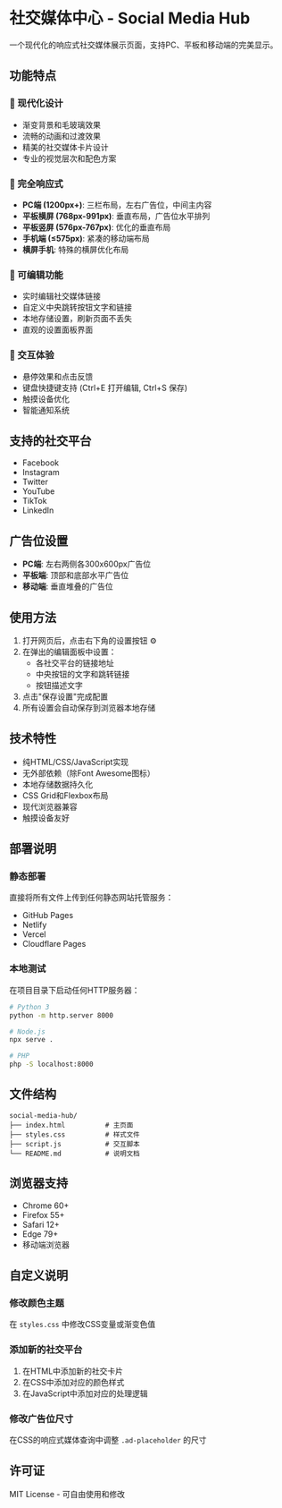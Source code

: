 # 社交媒体中心 - Social Media Hub

一个现代化的响应式社交媒体展示页面，支持PC、平板和移动端的完美显示。

## 功能特点

### 🎨 现代化设计
- 渐变背景和毛玻璃效果
- 流畅的动画和过渡效果
- 精美的社交媒体卡片设计
- 专业的视觉层次和配色方案

### 📱 完全响应式
- **PC端 (1200px+)**: 三栏布局，左右广告位，中间主内容
- **平板横屏 (768px-991px)**: 垂直布局，广告位水平排列
- **平板竖屏 (576px-767px)**: 优化的垂直布局
- **手机端 (≤575px)**: 紧凑的移动端布局
- **横屏手机**: 特殊的横屏优化布局

### 🔧 可编辑功能
- 实时编辑社交媒体链接
- 自定义中央跳转按钮文字和链接
- 本地存储设置，刷新页面不丢失
- 直观的设置面板界面

### 🚀 交互体验
- 悬停效果和点击反馈
- 键盘快捷键支持 (Ctrl+E 打开编辑, Ctrl+S 保存)
- 触摸设备优化
- 智能通知系统

## 支持的社交平台

- Facebook
- Instagram  
- Twitter
- YouTube
- TikTok
- LinkedIn

## 广告位设置

- **PC端**: 左右两侧各300x600px广告位
- **平板端**: 顶部和底部水平广告位
- **移动端**: 垂直堆叠的广告位

## 使用方法

1. 打开网页后，点击右下角的设置按钮 ⚙️
2. 在弹出的编辑面板中设置：
   - 各社交平台的链接地址
   - 中央按钮的文字和跳转链接
   - 按钮描述文字
3. 点击"保存设置"完成配置
4. 所有设置会自动保存到浏览器本地存储

## 技术特性

- 纯HTML/CSS/JavaScript实现
- 无外部依赖（除Font Awesome图标）
- 本地存储数据持久化
- CSS Grid和Flexbox布局
- 现代浏览器兼容
- 触摸设备友好

## 部署说明

### 静态部署
直接将所有文件上传到任何静态网站托管服务：
- GitHub Pages
- Netlify
- Vercel
- Cloudflare Pages

### 本地测试
在项目目录下启动任何HTTP服务器：
```bash
# Python 3
python -m http.server 8000

# Node.js
npx serve .

# PHP
php -S localhost:8000
```

## 文件结构

```
social-media-hub/
├── index.html          # 主页面
├── styles.css          # 样式文件
├── script.js           # 交互脚本
└── README.md           # 说明文档
```

## 浏览器支持

- Chrome 60+
- Firefox 55+
- Safari 12+
- Edge 79+
- 移动端浏览器

## 自定义说明

### 修改颜色主题
在 `styles.css` 中修改CSS变量或渐变色值

### 添加新的社交平台
1. 在HTML中添加新的社交卡片
2. 在CSS中添加对应的颜色样式
3. 在JavaScript中添加对应的处理逻辑

### 修改广告位尺寸
在CSS的响应式媒体查询中调整 `.ad-placeholder` 的尺寸

## 许可证

MIT License - 可自由使用和修改

